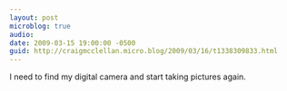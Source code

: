```yaml
---
layout: post
microblog: true
audio: 
date: 2009-03-15 19:00:00 -0500
guid: http://craigmcclellan.micro.blog/2009/03/16/t1338309833.html
---
```

I need to find my digital camera and start taking pictures again.
